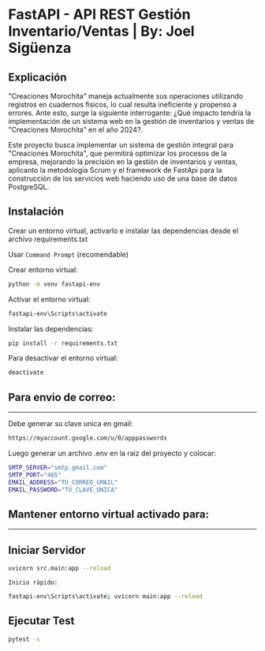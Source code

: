 FastAPI - API REST Gestión Inventario/Ventas | By: Joel Sigüenza
================================================================

Explicación
-----------
"Creaciones Morochita" maneja actualmente sus operaciones utilizando registros en cuadernos físicos, lo cual resulta ineficiente y propenso a errores. Ante esto, surge la siguiente interrogante: ¿Qué impacto tendría la implementación de un sistema web en la gestión de inventarios y ventas de "Creaciones Morochita" en el año 2024?.

Este proyecto busca implementar un sistema de gestión integral para "Creaciones Morochita", que permitirá optimizar los procesos de la empresa, mejorando la precisión en la gestión de inventarios y ventas, aplicanto la metodología Scrum y el framework de FastApi para la construcción de los servicios web haciendo uso de una base de datos PostgreSQL.

Instalación
-----------

Crear un entorno virtual, activarlo e instalar las dependencias desde el archivo requirements.txt

Usar `Command Prompt` (recomendable)

Crear entorno virtual:

```sh
python -m venv fastapi-env
```

Activar el entorno virtual:

```sh
fastapi-env\Scripts\activate
```

Instalar las dependencias:

```sh
pip install -r requirements.txt
```

Para desactivar el entorno virtual:

```sh
deactivate
```

## Para envio de correo:
------------------------

Debe generar su clave unica en gmail: 

```sh
https://myaccount.google.com/u/0/apppasswords
```

Luego generar un archivo .env en la raiz del proyecto y colocar:

```sh
SMTP_SERVER="smtp.gmail.com"
SMTP_PORT="465"
EMAIL_ADDRESS="TU_CORREO_GMAIL"
EMAIL_PASSWORD="TU_CLAVE_UNICA"
```

## Mantener entorno virtual activado para:
------------------------------------------

Iniciar Servidor
----------------

```sh
uvicorn src.main:app --reload
```

`Inicio rápido:`

```sh
fastapi-env\Scripts\activate; uvicorn main:app --reload
```

Ejecutar Test
-------------

```sh
pytest -s
```